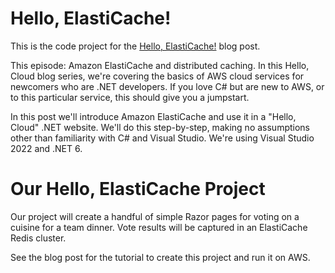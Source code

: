 # Hello, ElastiCache!

This is the code project for the [Hello, ElastiCache!](https://davidpallmann.hashnode.dev/hello-elasticache) blog post. 

This episode: Amazon ElastiCache and distributed caching. In this Hello, Cloud blog series, we're covering the basics of AWS cloud services for newcomers who are .NET developers. If you love C# but are new to AWS, or to this particular service, this should give you a jumpstart.

In this post we'll introduce Amazon ElastiCache and use it in a "Hello, Cloud" .NET website. We'll do this step-by-step, making no assumptions other than familiarity with C# and Visual Studio. We're using Visual Studio 2022 and .NET 6.

# Our Hello, ElastiCache Project

Our project will create a handful of simple Razor pages for voting on a cuisine for a team dinner. Vote results will be captured in an ElastiCache Redis cluster.

See the blog post for the tutorial to create this project and run it on AWS.


